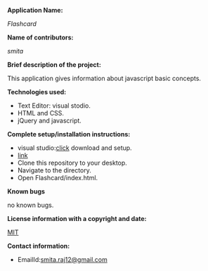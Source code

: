 **Application Name:**

 _Flashcard_

**Name of contributors:**

 _smita_   

**Brief description of the project:**
  
  This application gives information about javascript basic concepts.
 
**Technologies used:**

 * Text Editor: visual stodio.
 * HTML and CSS.
 * jQuery and javascript.
    
 
**Complete setup/installation instructions:**

 * visual studio:[click](https://code.visualstudio.com)
     download and setup.  
 * [link](https://smita-raj12.github.io/Flashcard)         
 * Clone this repository to your desktop.
 * Navigate to the directory.
 * Open Flashcard/index.html.


**Known bugs**

  no known bugs.
  
**License information with a copyright and date:**

 [MIT](https://choosealicense.com/)

**Contact information:**
   
 * EmailId:smita.raj12@gmail.com

    
